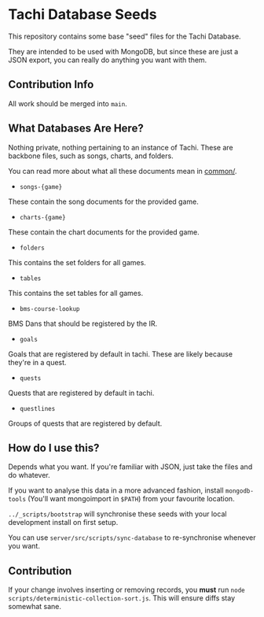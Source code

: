 # Tachi Database Seeds

This repository contains some base "seed" files for the Tachi Database.

They are intended to be used with MongoDB, but since these are just a JSON export, you can
really do anything you want with them.

## Contribution Info

All work should be merged into `main`.

## What Databases Are Here?

Nothing private, nothing pertaining to an instance of Tachi. These are backbone files, such
as songs, charts, and folders.

You can read more about what all these documents mean in [common/](https://github.com/zkldi/Tachi/tree/main/common).

- `songs-{game}`

These contain the song documents for the provided game.

- `charts-{game}`

These contain the chart documents for the provided game.

- `folders`

This contains the set folders for all games.

- `tables`

This contains the set tables for all games.

- `bms-course-lookup`

BMS Dans that should be registered by the IR.

- `goals`

Goals that are registered by default in tachi.
These are likely because they're in a quest.

- `quests`

Quests that are registered by default in tachi.

- `questlines`

Groups of quests that are registered by default.

## How do I use this?

Depends what you want. If you're familiar with JSON, just
take the files and do whatever.

If you want to analyse this data in a more advanced fashion,
install `mongodb-tools` (You'll want mongoimport in `$PATH`) from your favourite location.

`../_scripts/bootstrap` will synchronise these seeds with your local development install on first setup.

You can use `server/src/scripts/sync-database` to re-synchronise whenever you want.

## Contribution

If your change involves inserting or removing records, you **must** run `node scripts/deterministic-collection-sort.js`.
This will ensure diffs stay somewhat sane.

